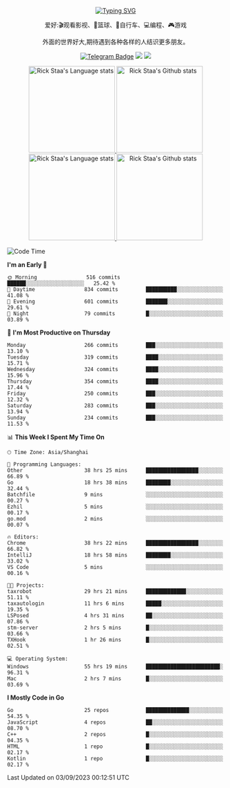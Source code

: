 <div align="center"> 

[![Typing SVG](https://readme-typing-svg.herokuapp.com?size=25&duration=2500&color=eeeeee&vCenter=true&width=200&height=40&lines=Hi+there+%F0%9F%91%8B%F0%9F%8F%BB;I'm+DanBai)](https://git.io/typing-svg)

爱好:🎬观看影视、🏀篮球、🚴自行车、💻编程、🎮游戏

外面的世界好大,期待遇到各种各样的人结识更多朋友。

[![Telegram Badge](https://img.shields.io/badge/-Telegram-blue?style=flat&logo=Telegram&logoColor=white)](https://t.me/danbai9420) 
[![](https://img.shields.io/badge/-Blog-brightgreen?style=flat&logo=Blogger&logoColor=white)](https://p00q.cn)
[![](https://img.shields.io/badge/-Email-red?style=flat&logo=Mail.Ru&logoColor=white)](mailto:danbai@88.com)
</div>

<!-- Light Mode -->
<div align="center"> 
<a href="https://github.com/anuraghazra/github-readme-stats#gh-light-mode-only">
<img height=200 src="https://github-readme-stats.vercel.app/api/top-langs/?username=danbai225&layout=compact&langs_count=10&hide_border=1&role=OWNER,COLLABORATOR#gh-light-mode-only" alt="Rick Staa's Language stats" />
</a>
<a href="https://github.com/anuraghazra/github-readme-stats#gh-light-mode-only">
<img height=200 src="https://github-readme-stats.vercel.app/api?username=danbai225&show_icons=true&count_private=true&line_height=28&hide_border=1&include_all_commits=true&card_width=450&role=OWNER,COLLABORATOR&exclude_repo=github-readme-stats#gh-light-mode-only" alt="Rick Staa's Github stats" />
</a>
</div>

<!-- Dark Mode -->
<div align="center"> 
<a href="https://github.com/anuraghazra/github-readme-stats#gh-dark-mode-only">
<img height=200 src="https://github-readme-stats.vercel.app/api/top-langs/?username=danbai225&layout=compact&langs_count=10&hide_border=1&role=OWNER,COLLABORATOR&theme=github_dark#gh-dark-mode-only" alt="Rick Staa's Language stats" />
</a>
<a href="https://github.com/anuraghazra/github-readme-stats#gh-dark-mode-only">
<img height=200 src="https://github-readme-stats.vercel.app/api?username=danbai225&show_icons=true&count_private=true&line_height=28&hide_border=1&include_all_commits=true&card_width=450&role=OWNER,COLLABORATOR&exclude_repo=github-readme-stats&theme=github_dark#gh-dark-mode-only" alt="Rick Staa's Github stats" />
</a>
</div>

<!--START_SECTION:waka-->
![Code Time](http://img.shields.io/badge/Code%20Time-1%2C018%20hrs%2019%20mins-blue)

**I'm an Early 🐤** 

```text
🌞 Morning                516 commits         ██████░░░░░░░░░░░░░░░░░░░   25.42 % 
🌆 Daytime                834 commits         ██████████░░░░░░░░░░░░░░░   41.08 % 
🌃 Evening                601 commits         ███████░░░░░░░░░░░░░░░░░░   29.61 % 
🌙 Night                  79 commits          █░░░░░░░░░░░░░░░░░░░░░░░░   03.89 % 
```
📅 **I'm Most Productive on Thursday** 

```text
Monday                   266 commits         ███░░░░░░░░░░░░░░░░░░░░░░   13.10 % 
Tuesday                  319 commits         ████░░░░░░░░░░░░░░░░░░░░░   15.71 % 
Wednesday                324 commits         ████░░░░░░░░░░░░░░░░░░░░░   15.96 % 
Thursday                 354 commits         ████░░░░░░░░░░░░░░░░░░░░░   17.44 % 
Friday                   250 commits         ███░░░░░░░░░░░░░░░░░░░░░░   12.32 % 
Saturday                 283 commits         ███░░░░░░░░░░░░░░░░░░░░░░   13.94 % 
Sunday                   234 commits         ███░░░░░░░░░░░░░░░░░░░░░░   11.53 % 
```


📊 **This Week I Spent My Time On** 

```text
🕑︎ Time Zone: Asia/Shanghai

💬 Programming Languages: 
Other                    38 hrs 25 mins      █████████████████░░░░░░░░   66.89 % 
Go                       18 hrs 38 mins      ████████░░░░░░░░░░░░░░░░░   32.44 % 
Batchfile                9 mins              ░░░░░░░░░░░░░░░░░░░░░░░░░   00.27 % 
Ezhil                    5 mins              ░░░░░░░░░░░░░░░░░░░░░░░░░   00.17 % 
go.mod                   2 mins              ░░░░░░░░░░░░░░░░░░░░░░░░░   00.07 % 

🔥 Editors: 
Chrome                   38 hrs 22 mins      █████████████████░░░░░░░░   66.82 % 
IntelliJ                 18 hrs 58 mins      ████████░░░░░░░░░░░░░░░░░   33.02 % 
VS Code                  5 mins              ░░░░░░░░░░░░░░░░░░░░░░░░░   00.16 % 

🐱‍💻 Projects: 
taxrobot                 29 hrs 21 mins      █████████████░░░░░░░░░░░░   51.11 % 
taxautologin             11 hrs 6 mins       █████░░░░░░░░░░░░░░░░░░░░   19.35 % 
LSPosed                  4 hrs 31 mins       ██░░░░░░░░░░░░░░░░░░░░░░░   07.86 % 
stm-server               2 hrs 5 mins        █░░░░░░░░░░░░░░░░░░░░░░░░   03.66 % 
TXHook                   1 hr 26 mins        █░░░░░░░░░░░░░░░░░░░░░░░░   02.51 % 

💻 Operating System: 
Windows                  55 hrs 19 mins      ████████████████████████░   96.31 % 
Mac                      2 hrs 7 mins        █░░░░░░░░░░░░░░░░░░░░░░░░   03.69 % 
```

**I Mostly Code in Go** 

```text
Go                       25 repos            ██████████████░░░░░░░░░░░   54.35 % 
JavaScript               4 repos             ██░░░░░░░░░░░░░░░░░░░░░░░   08.70 % 
C++                      2 repos             █░░░░░░░░░░░░░░░░░░░░░░░░   04.35 % 
HTML                     1 repo              █░░░░░░░░░░░░░░░░░░░░░░░░   02.17 % 
Kotlin                   1 repo              █░░░░░░░░░░░░░░░░░░░░░░░░   02.17 % 
```




 Last Updated on 03/09/2023 00:12:51 UTC
<!--END_SECTION:waka-->

